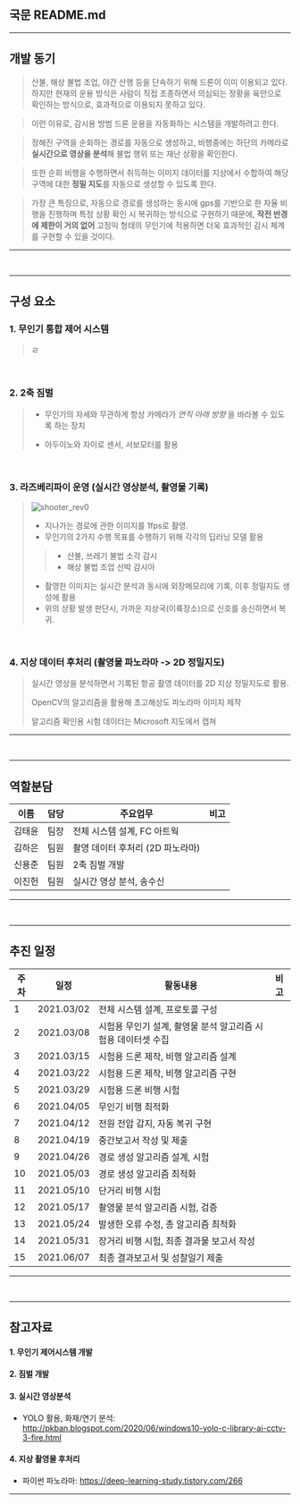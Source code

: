 







## 국문 README.md




---
## 개발 동기
> 산불, 해상 불법 조업, 야간 산행 등을 단속하기 위해 드론이 이미 이용되고 있다. 하지만 현재의 운용 방식은 사람이 직접 조종하면서 의심되는 정황을 육안으로 확인하는 방식으로, 효과적으로 이용되지 못하고 있다.

>  이런 이유로, 감시용 방범 드론 운용을 자동화하는 시스템을 개발하려고 한다.

> 정해진 구역을 순회하는 경로를 자동으로 생성하고, 비행중에는 하단의 카메라로 **실시간으로 영상을 분석**해 불법 행위 또는 재난 상황을 확인한다.

> 또한 순회 비행을 수행하면서 취득하는 이미지 데이터를 지상에서 수합하여 해당 구역에 대한 **정밀 지도**를 자동으로 생성할 수 있도록 한다.

> 가장 큰 특징으로, 자동으로 경로를 생성하는 동시에 gps를 기반으로 한 자율 비행을 진행하며 특정 상황 확인 시 복귀하는 방식으로 구현하기 때문에, **작전 반경에 제한이 거의 없어** 고정익 형태의 무인기에 적용하면 더욱 효과적인 감시 체계를 구현할 수 있을 것이다.
---


<br>


---
## 구성 요소

### 1. 무인기 통합 제어 시스템
>ㄹ

<br>


### 2. 2축 짐벌
>
> - 무인기의 자세와 무관하게 항상 카메라가 *연직 아래 방향* 을 바라볼 수 있도록 하는 장치
>
> - 아두이노와 자이로 센서, 서보모터를 활용

<br>


### 3. 라즈베리파이 운영 (실시간 영상분석, 촬영물 기록)
>
> ![shooter_rev0](https://user-images.githubusercontent.com/52745064/104879843-f16d2200-59a1-11eb-8994-50cbca7b4714.png)
>
>- 지나가는 경로에 관한 이미지를 1fps로 촬영.
>- 무인기의 2가지 수행 목표를 수행하기 위해 각각의 딥러닝 모델 활용
>>   - 산불, 쓰레기 불법 소각 감시
>>   - 해상 불법 조업 선박 감시아
>
>- 촬영한 이미지는 실시간 분석과 동시에 외장메모리에 기록, 이후 정밀지도 생성에 활용
>- 위의 상황 발생 판단시, 가까운 지상국(이륙장소)으로 신호를 송신하면서 복귀.


<br>


### 4. 지상 데이터 후처리 (촬영물 파노라마 -> 2D 정밀지도)

> 실시간 영상을 분석하면서 기록된 항공 촬영 데이터를 2D 지상 정밀지도로 활용.
>
> OpenCV의 알고리즘을 활용해 초고해상도 파노라마 이미지 제작
>
> 알고리즘 확인용 시험 데이터는 Microsoft 지도에서 캡쳐
---


<br>


---
## 역할분담
| 이름 | 담당 | 주요업무 | 비고 |
| - | - | - | - |
| 김태윤 | 팀장 | 전체 시스템 설계, FC 아트웍 | |
| 김하은 | 팀원 | 촬영 데이터 후처리 (2D 파노라마) | |
| 신용준 | 팀원 | 2축 짐벌 개발 | |
| 이진헌 | 팀원 | 실시간 영상 분석, 송수신 | |
---


<br>


---
## 추진 일정
| 주차 | 일정 | 활동내용 | 비고 |
| - | - | - | -|
| 1 | 2021.03/02 | 전체 시스템 설계, 프로토콜 구성 |
| 2 | 2021.03/08 | 시험용 무인기 설계, 촬영물 분석 알고리즘 시험용 데이터셋 수집
| 3 | 2021.03/15 | 시험용 드론 제작, 비행 알고리즘 설계
| 4 | 2021.03/22 | 시험용 드론 제작, 비행 알고리즘 구현
| 5 | 2021.03/29 | 시험용 드론 비행 시험
| 6 | 2021.04/05 | 무인기 비행 최적화
| 7 | 2021.04/12 | 전원 전압 감지, 자동 복귀 구현
| 8 | 2021.04/19 | 중간보고서 작성 및 제출
| 9 | 2021.04/26 | 경로 생성 알고리즘 설계, 시험
| 10 | 2021.05/03 | 경로 생성 알고리즘 최적화
| 11 | 2021.05/10 | 단거리 비행 시험
| 12 | 2021.05/17 | 촬영물 분석 알고리즘 시험, 검증
| 13 | 2021.05/24 | 발생한 오류 수정, 총 알고리즘 최적화
| 14 | 2021.05/31 | 장거리 비행 시험, 최종 결과물 보고서 작성
| 15 | 2021.06/07 | 최종 결과보고서 및 성찰일기 제출
---


<br>


---
## 참고자료

#### 1. 무인기 제어시스템 개발

#### 2. 짐벌 개발

#### 3. 실시간 영상분석
* YOLO 활용, 화재/연기 분석: http://pkban.blogspot.com/2020/06/windows10-yolo-c-library-ai-cctv-3-fire.html

#### 4. 지상 촬영물 후처리
*  파이썬 파노라마: https://deep-learning-study.tistory.com/266
---


